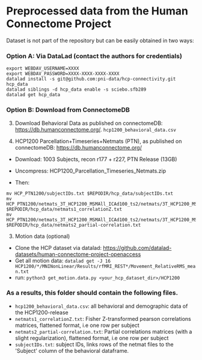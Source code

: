 # Preprocessed data from the Human Connectome Project

Dataset is not part of the repository but can be easily obtained in two ways:

### Option A: Via DataLad (contact the authors for credentials)

```
export WEBDAV_USERNAME=XXXX
export WEBDAV_PASSWORD=XXXX-XXXX-XXXX-XXXX
datalad install -s git@github.com:pni-data/hcp-connectivity.git hcp_data
datalad siblings -d hcp_data enable -s sciebo.sfb289
datalad get hcp_data
```

### Option B: Download from ConnectomeDB
3. Download Behavioral Data as published on connectomeDB: https://db.humanconnectome.org/.
`hcp1200_behavioral_data.csv`

4. HCP1200 Parcellation+Timeseries+Netmats (PTN), as published on connectomeDB: https://db.humanconnectome.org/

- Download: 1003 Subjects, recon r177 + r227, PTN Release (13GB) 

- Uncompress: HCP1200_Parcellation_Timeseries_Netmats.zip

- Then:
```
mv HCP_PTN1200/subjectIDs.txt $REPODIR/hcp_data/subjectIDs.txt
mv HCP_PTN1200/netmats_3T_HCP1200_MSMAll_ICAd100_ts2/netmats/3T_HCP1200_MSMAll_d100_ts2/netmats1.txt $REPODIR/hcp_data/netmats1_correlationZ.txt
mv HCP_PTN1200/netmats_3T_HCP1200_MSMAll_ICAd100_ts2/netmats/3T_HCP1200_MSMAll_d100_ts2/netmats2.txt $REPODIR/hcp_data/netmats2_partial-correlation.txt
```

3. Motion data (optional)
- Clone the HCP dataset via datalad: https://github.com/datalad-datasets/human-connectome-project-openaccess
- Get all motion data:
 `datalad get -J 16 HCP1200/*/MNINonLinear/Results/rfMRI_REST*/Movement_RelativeRMS_mean.txt`
- run:
`python3 get_motion.data.py <your_hcp_dataset_dir>/HCP1200`

### As a results, this folder should contain the following files.

- `hcp1200_behavioral_data.csv`: all behavioral and demographic data of the HCP1200-release
- `netmats1_correlationZ.txt`: Fisher Z-transformed pearson correlations matrices, flattened format, i.e one row per subject
- `netmats2_partial-correlation.txt`: Partial correlations matrices (with a slight regularization), flattened format, i.e one row per subject
- `subjectIDs.txt`: subject IDs, links rows of the netmat files to the 'Subject' column of the behavioral dataframe.

